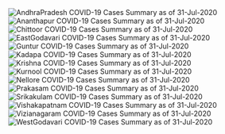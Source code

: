 
<img src="https://deepuhub.github.io/COVID-19/GraphsGenerated/31-Jul-2020/Last24Hrs_AndhraPradesh_31-Jul-2020.jpg" alt="AndhraPradesh COVID-19 Cases Summary as of 31-Jul-2020">
 <br>
<img src="https://deepuhub.github.io/COVID-19/GraphsGenerated/31-Jul-2020/Last24Hrs_Ananthapur_31-Jul-2020.jpg" alt="Ananthapur COVID-19 Cases Summary as of 31-Jul-2020">
 <br>
<img src="https://deepuhub.github.io/COVID-19/GraphsGenerated/31-Jul-2020/Last24Hrs_Chittoor_31-Jul-2020.jpg" alt="Chittoor COVID-19 Cases Summary as of 31-Jul-2020">
 <br>
<img src="https://deepuhub.github.io/COVID-19/GraphsGenerated/31-Jul-2020/Last24Hrs_EastGodavari_31-Jul-2020.jpg" alt="EastGodavari COVID-19 Cases Summary as of 31-Jul-2020">
 <br>
<img src="https://deepuhub.github.io/COVID-19/GraphsGenerated/31-Jul-2020/Last24Hrs_Guntur_31-Jul-2020.jpg" alt="Guntur COVID-19 Cases Summary as of 31-Jul-2020">
 <br>
<img src="https://deepuhub.github.io/COVID-19/GraphsGenerated/31-Jul-2020/Last24Hrs_Kadapa_31-Jul-2020.jpg" alt="Kadapa COVID-19 Cases Summary as of 31-Jul-2020">
 <br>
<img src="https://deepuhub.github.io/COVID-19/GraphsGenerated/31-Jul-2020/Last24Hrs_Krishna_31-Jul-2020.jpg" alt="Krishna COVID-19 Cases Summary as of 31-Jul-2020">
 <br>
<img src="https://deepuhub.github.io/COVID-19/GraphsGenerated/31-Jul-2020/Last24Hrs_Kurnool_31-Jul-2020.jpg" alt="Kurnool COVID-19 Cases Summary as of 31-Jul-2020">
 <br>
<img src="https://deepuhub.github.io/COVID-19/GraphsGenerated/31-Jul-2020/Last24Hrs_Nellore_31-Jul-2020.jpg" alt="Nellore COVID-19 Cases Summary as of 31-Jul-2020">
 <br>
<img src="https://deepuhub.github.io/COVID-19/GraphsGenerated/31-Jul-2020/Last24Hrs_Prakasam_31-Jul-2020.jpg" alt="Prakasam COVID-19 Cases Summary as of 31-Jul-2020">
 <br>
<img src="https://deepuhub.github.io/COVID-19/GraphsGenerated/31-Jul-2020/Last24Hrs_Srikakulam_31-Jul-2020.jpg" alt="Srikakulam COVID-19 Cases Summary as of 31-Jul-2020">
 <br>
<img src="https://deepuhub.github.io/COVID-19/GraphsGenerated/31-Jul-2020/Last24Hrs_Vishakapatnam_31-Jul-2020.jpg" alt="Vishakapatnam COVID-19 Cases Summary as of 31-Jul-2020">
 <br>
<img src="https://deepuhub.github.io/COVID-19/GraphsGenerated/31-Jul-2020/Last24Hrs_Vizianagaram_31-Jul-2020.jpg" alt="Vizianagaram COVID-19 Cases Summary as of 31-Jul-2020">
 <br>
<img src="https://deepuhub.github.io/COVID-19/GraphsGenerated/31-Jul-2020/Last24Hrs_WestGodavari_31-Jul-2020.jpg" alt="WestGodavari COVID-19 Cases Summary as of 31-Jul-2020">
 <br> 